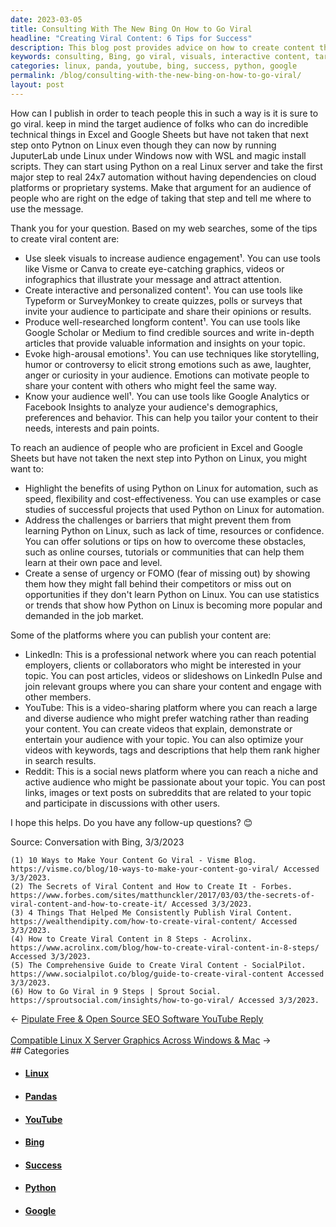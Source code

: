 ```yaml
---
date: 2023-03-05
title: Consulting With The New Bing On How to Go Viral
headline: "Creating Viral Content: 6 Tips for Success"
description: This blog post provides advice on how to create content that will go viral, from using visuals and interactive content to understanding the target audience. I researched six articles on the topic, covering topics such as quality content, platform optimization, and evoking high-arousal emotions. This post is a great resource for anyone looking to create content that will have an impact.
keywords: consulting, Bing, go viral, visuals, interactive content, target audience, quality content, platform optimization, high-arousal emotions, longform content, Excel, Google Sheets, Python, Linux, LinkedIn, YouTube, Reddit, create content, viral content, strategies, optimize, understanding, works best
categories: linux, panda, youtube, bing, success, python, google
permalink: /blog/consulting-with-the-new-bing-on-how-to-go-viral/
layout: post
---
```



How can I publish in order to teach people this in such a way is it is sure to go viral. keep in mind the target audience of folks who can do incredible technical things in Excel and Google Sheets but have not taken that next step onto Pytnon on Linux even though they can now by running JuputerLab unde Linux under Windows now with WSL and magic install scripts. They can start using Python on a real Linux server and take the first major step to real 24x7 automation without having dependencies on cloud platforms or proprietary systems. Make that argument for an audience of people who are right on the edge of taking that step and tell me where to use the message.

Thank you for your question. Based on my web searches, some of the tips to create viral content are:

- Use sleek visuals to increase audience engagement¹. You can use tools like Visme or Canva to create eye-catching graphics, videos or infographics that illustrate your message and attract attention.
- Create interactive and personalized content¹. You can use tools like Typeform or SurveyMonkey to create quizzes, polls or surveys that invite your audience to participate and share their opinions or results.
- Produce well-researched longform content¹. You can use tools like Google Scholar or Medium to find credible sources and write in-depth articles that provide valuable information and insights on your topic.
- Evoke high-arousal emotions¹. You can use techniques like storytelling, humor or controversy to elicit strong emotions such as awe, laughter, anger or curiosity in your audience. Emotions can motivate people to share your content with others who might feel the same way.
- Know your audience well¹. You can use tools like Google Analytics or Facebook Insights to analyze your audience's demographics, preferences and behavior. This can help you tailor your content to their needs, interests and pain points.

To reach an audience of people who are proficient in Excel and Google Sheets but have not taken the next step into Python on Linux, you might want to:

- Highlight the benefits of using Python on Linux for automation, such as speed, flexibility and cost-effectiveness. You can use examples or case studies of successful projects that used Python on Linux for automation.
- Address the challenges or barriers that might prevent them from learning Python on Linux, such as lack of time, resources or confidence. You can offer solutions or tips on how to overcome these obstacles, such as online courses, tutorials or communities that can help them learn at their own pace and level.
- Create a sense of urgency or FOMO (fear of missing out) by showing them how they might fall behind their competitors or miss out on opportunities if they don't learn Python on Linux. You can use statistics or trends that show how Python on Linux is becoming more popular and demanded in the job market.

Some of the platforms where you can publish your content are:

- LinkedIn: This is a professional network where you can reach potential employers, clients or collaborators who might be interested in your topic. You can post articles, videos or slideshows on LinkedIn Pulse and join relevant groups where you can share your content and engage with other members.
- YouTube: This is a video-sharing platform where you can reach a large and diverse audience who might prefer watching rather than reading your content. You can create videos that explain, demonstrate or entertain your audience with your topic. You can also optimize your videos with keywords, tags and descriptions that help them rank higher in search results.
- Reddit: This is a social news platform where you can reach a niche and active audience who might be passionate about your topic. You can post links, images or text posts on subreddits that are related to your topic and participate in discussions with other users.

I hope this helps. Do you have any follow-up questions? 😊

Source: Conversation with Bing, 3/3/2023

    (1) 10 Ways to Make Your Content Go Viral - Visme Blog. https://visme.co/blog/10-ways-to-make-your-content-go-viral/ Accessed 3/3/2023.
    (2) The Secrets of Viral Content and How to Create It - Forbes. https://www.forbes.com/sites/matthunckler/2017/03/03/the-secrets-of-viral-content-and-how-to-create-it/ Accessed 3/3/2023.
    (3) 4 Things That Helped Me Consistently Publish Viral Content. https://wealthendipity.com/how-to-create-viral-content/ Accessed 3/3/2023.
    (4) How to Create Viral Content in 8 Steps - Acrolinx. https://www.acrolinx.com/blog/how-to-create-viral-content-in-8-steps/ Accessed 3/3/2023.
    (5) The Comprehensive Guide to Create Viral Content - SocialPilot. https://www.socialpilot.co/blog/guide-to-create-viral-content Accessed 3/3/2023.
    (6) How to Go Viral in 9 Steps | Sprout Social. https://sproutsocial.com/insights/how-to-go-viral/ Accessed 3/3/2023.


<div class="arrow-links"><div class="post-nav-prev"><span class="arrow">&larr;&nbsp;</span><a href="/blog/pipulate-free-open-source-seo-software-youtube-reply/">Pipulate Free & Open Source SEO Software YouTube Reply</a></div> &nbsp; <div class="post-nav-next"><a href="/blog/compatible-linux-x-server-graphics-across-windows-mac/">Compatible Linux X Server Graphics Across Windows & Mac</a><span class="arrow">&nbsp;&rarr;</span></div></div>
## Categories

<ul>
<li><h4><a href='/linux/'>Linux</a></h4></li>
<li><h4><a href='/panda/'>Pandas</a></h4></li>
<li><h4><a href='/youtube/'>YouTube</a></h4></li>
<li><h4><a href='/bing/'>Bing</a></h4></li>
<li><h4><a href='/success/'>Success</a></h4></li>
<li><h4><a href='/python/'>Python</a></h4></li>
<li><h4><a href='/google/'>Google</a></h4></li></ul>
